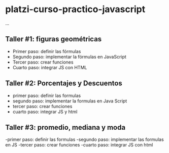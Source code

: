 # platzi-curso-practico-javascript

...

## Taller #1: figuras geométricas

- Primer paso: definir las fórmulas
- Segundo paso: implementar la fórmulas en JavaScript 
- Tercer paso: crear funciones
- Cuarto paso: integrar JS con HTML

## Taller #2: Porcentajes y Descuentos
- primer paso: definir las formulas
- segundo paso: implementar la formulas en Java Script
- tercer paso: crear funciones
- cuarto paso: integrar JS y html

## Taller #3: promedio, mediana y moda
-primer paso: definir las formulas
-segundo paso: implementar las formulas en JS
-tercer paso: crear funciones
-cuarto paso: integrar JS con html